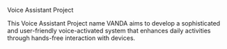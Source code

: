 Voice Assistant Project

This Voice Assistant Project name VANDA aims to develop a sophisticated and user-friendly voice-activated system that enhances daily activities through hands-free interaction with devices.

